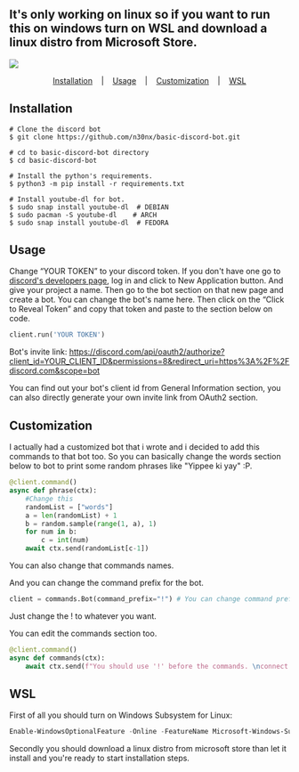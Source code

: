 <h2> It's only working on linux so if you want to run this on windows turn on WSL and download a linux distro from Microsoft Store. </h2>

<p>
  <a target="_blank" href="https://www.python.org/downloads/" title="Python version"><img src="https://img.shields.io/badge/python->=_3.8-royalblue.svg"></a>
</p>

<p align="center">
  <a href="#installation">Installation</a>
  &nbsp;&nbsp;&nbsp;|&nbsp;&nbsp;&nbsp;
  <a href="#usage">Usage</a>
  &nbsp;&nbsp;&nbsp;|&nbsp;&nbsp;&nbsp;
  <a href="#customization">Customization</a>
  &nbsp;&nbsp;&nbsp;|&nbsp;&nbsp;&nbsp;
  <a href="#wsl">WSL</a>
</p>

## Installation

```console
# Clone the discord bot
$ git clone https://github.com/n30nx/basic-discord-bot.git

# cd to basic-discord-bot directory
$ cd basic-discord-bot

# Install the python's requirements.
$ python3 -m pip install -r requirements.txt

# Install youtube-dl for bot.
$ sudo snap install youtube-dl  # DEBIAN
$ sudo pacman -S youtube-dl    # ARCH
$ sudo snap install youtube-dl  # FEDORA
```

## Usage

Change <q>YOUR TOKEN</q> to your discord token. If you don't have one go to <a href="https://discord.com/developers">discord's developers page</a>, log in and click to New Application button. And give your project a name. Then go to the bot section on that new page and create a bot. You can change the bot's name here. Then click on the <q>Click to Reveal Token</q> and copy that token and paste to the section below on code. 
```python
client.run('YOUR TOKEN')
```
Bot's invite link: https://discord.com/api/oauth2/authorize?client_id=YOUR_CLIENT_ID&permissions=8&redirect_uri=https%3A%2F%2Fdiscord.com&scope=bot

You can find out your bot's client id from General Information section, you can also directly generate your own invite link from OAuth2 section.

## Customization

I actually had a customized bot that i wrote and i decided to add this commands to that bot too. So you can basically change the words section below to bot to print some random phrases like "Yippee ki yay" :P.
```python
@client.command()
async def phrase(ctx):
	#Change this
	randomList = ["words"]
	a = len(randomList) + 1
	b = random.sample(range(1, a), 1)
	for num in b:
		c = int(num)
	await ctx.send(randomList[c-1])
```
You can also change that commands names.

And you can change the command prefix for the bot.
```python
client = commands.Bot(command_prefix="!") # You can change command prefix
```
Just change the ! to whatever you want.

You can edit the commands section too.

```python
@client.command()
async def commands(ctx):
	await ctx.send(f"You should use '!' before the commands. \nconnect: Bot connects to the channel. \nplay: Bot plays song. \ndisconnect: Bot disconnects. \npause: Bot pauses the audio. \nstop: Bot stops the audio. \nresume: Bot resumes the audio. \ncreate_invite_link: Creates an invite link and sends to the person who used the command. \nrandom:")
```


## WSL

First of all you should turn on Windows Subsystem for Linux:

```powershell
Enable-WindowsOptionalFeature -Online -FeatureName Microsoft-Windows-Subsystem-Linux
```

Secondly you should download a linux distro from microsoft store than let it install and you're ready to start installation steps.



                                 
